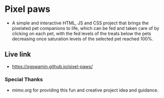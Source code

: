 # Pixel paws

* A simple and interactive HTML, JS and CSS project that brings the pixelated pet companions to life, which can be fed and taken care of by clicking on each pet, with the fed levels of the treats below the pets decreasing once saturation levels of the selected pet reached 100%.

## Live link

* https://sgswamin.github.io/pixel-paws/

### Special Thanks

* mimo.org for providing this fun and creative project idea and guidance.